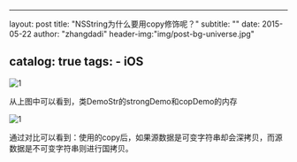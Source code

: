 

---
layout:     post
title:      "NSString为什么要用copy修饰呢？"
subtitle:   ""
date:       2015-05-22
author:     "zhangdadi"
header-img:"img/post-bg-universe.jpg"

catalog: true
tags:
    - iOS
---




![1](http://zhangdadi.github.io/image/copy/1.png)

从上图中可以看到，类DemoStr的strongDemo和copDemo的内存

![1](http://zhangdadi.github.io/image/copy/2.png)

通过对比可以看到：使用的copy后，如果源数据是可变字符串却会深拷贝，而源数据是不可变字符串则进行国拷贝。
